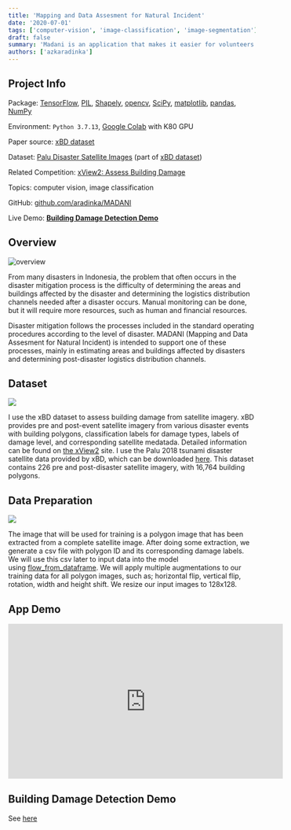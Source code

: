 ```yaml
---
title: 'Mapping and Data Assesment for Natural Incident'
date: '2020-07-01'
tags: ['computer-vision', 'image-classification', 'image-segmentation']
draft: false
summary: 'Madani is an application that makes it easier for volunteers to carry out disaster mitigation by classifying routes and impact buildings based on post-disaster satellite images.'
authors: ['azkaradinka']
---
```



## Project Info

Package: [TensorFlow](https://github.com/tensorflow), [PIL](https://github.com/python-pillow/Pillow),  [Shapely](https://github.com/shapely/shapely), [opencv](https://github.com/opencv/opencv-python), [SciPy](https://github.com/scipy/scipy), [matplotlib](https://github.com/matplotlib/matplotlib), [pandas](https://github.com/pandas-dev/pandas), [NumPy](https://github.com/numpy/numpy)

Environment: `Python 3.7.13`, [Google Colab](https://colab.research.google.com/) with K80 GPU

Paper source: [xBD dataset](https://arxiv.org/abs/1911.09296)

Dataset: [Palu Disaster Satellite Images](https://www.kaggle.com/datasets/auliawicaksono/palu-disaster-satellite-images) (part of [xBD dataset](https://arxiv.org/abs/1911.09296))

Related Competition: [xView2: Assess Building Damage](https://xview2.org/)

Topics: computer vision, image classification

GitHub: [github.com/aradinka/MADANI](https://github.com/aradinka/MADANI)

Live Demo: **[Building Damage Detection Demo](https://aradinka-xview2-building-damage-detection-app-rm3i5q.streamlit.app/)**


## Overview

![overview](/static/images/projects/madani-thumbnail.jpg)

From many disasters in Indonesia, the problem that often occurs in the disaster mitigation process is the difficulty of determining the areas and buildings affected by the disaster and determining the logistics distribution channels needed after a disaster occurs. Manual monitoring can be done, but it will require more resources, such as human and financial resources.

Disaster mitigation follows the processes included in the standard operating procedures according to the level of disaster. MADANI (Mapping and Data Assesment for Natural Incident) is intended to support one of these processes, mainly in estimating areas and buildings affected by disasters and determining post-disaster logistics distribution channels.

## Dataset

![](/static/images/projects/madani-1.jpg)

I use the xBD dataset to assess building damage from satellite imagery. xBD provides pre and post-event satellite imagery from various disaster events with building polygons, classification labels for damage types, labels of damage level, and corresponding satellite medatada. Detailed information can be found on [the xView2](https://xview2.org/) site. I use the Palu 2018 tsunami disaster satellite data provided by xBD, which can be downloaded [here](https://www.kaggle.com/auliawicaksono/palu-disaster-satellite-images). This dataset contains 226 pre and post-disaster satellite imagery, with 16,764 building polygons.

## Data Preparation

![](/static/images/projects/madani-2.jpg)

The image that will be used for training is a polygon image that has been extracted from a complete satellite image. After doing some extraction, we generate a csv file with polygon ID and its corresponding damage labels. We will use this csv later to input data into the model using [flow_from_dataframe](https://www.tensorflow.org/api_docs/python/tf/keras/preprocessing/image/ImageDataGenerator#flow_from_dataframe). We will apply multiple augmentations to our training data for all polygon images, such as; horizontal flip, vertical flip, rotation, width and height shift. We resize our input images to 128x128.

## App Demo

<iframe width="560" height="315" src="https://www.youtube.com/embed/-6sgkJwHzxM?start=22" title="YouTube video player" frameborder="0" allow="accelerometer; autoplay; clipboard-write; encrypted-media; gyroscope; picture-in-picture" allowfullscreen></iframe>

## Building Damage Detection Demo

See [here](https://aradinka-xview2-building-damage-detection-app-rm3i5q.streamlit.app/)